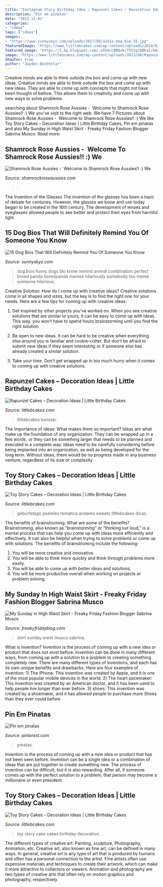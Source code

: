 ```yaml
---
title: "Instagram Story Birthday Idea : Rapunzel Cakes – Decoration Ideas"
description: "Pin em pinatas"
date: "2022-11-01"
categories:
- "ideas"
tags: ["ideas"]
images:
- "https://www.sunnyskyz.com/uploads/2017/09/a2o1z-dog-bio-15.jpg"
featuredImage: "https://www.littlebcakes.com/wp-content/uploads/2014/02/Toy-Story-Cakes.jpg"
featured_image: "https://3.bp.blogspot.com/-o5SHcLBRQvk/T5SIgJGBKaI/AAAAAAAAJdE/CEvtgfJuddQ/s1600/3.JPG"
image: "https://www.littlebcakes.com/wp-content/uploads/2013/08/Rapunzel-Cake-Pan.jpg"
ShowToc: true
author: "Jayden Bechtelar"
---
```



Creative minds are able to think outside the box and come up with new ideas.
Creative minds are able to think outside the box and come up with new ideas. They are able to come up with concepts that might not have been thought of before. This allows them to creativity and come up with new ways to solve problems.

	

		
searching about Shamrock Rose Aussies - ﻿﻿﻿ Welcome to Shamrock Rose Aussies!! :) We you've visit to the right web. We have 7 Pictures about Shamrock Rose Aussies - ﻿﻿﻿ Welcome to Shamrock Rose Aussies!! :) We like Toy Story Cakes – Decoration Ideas | Little Birthday Cakes, Pin em pinatas and also My Sunday in High Waist Skirt - Freaky Friday Fashion Blogger Sabrina Musco. Read more:
		
    
## Shamrock Rose Aussies - ﻿﻿﻿ Welcome To Shamrock Rose Aussies!! :) We

<img loading=lazy src="http://shamrockroseaussies.com/yahoo_site_admin/assets/images/DSC_0782.124232546_std.JPG" onerror="this.onerror=null;this.src='https://tse4.mm.bing.net/th?id=OIP.A849W9qZ-uNXkjQ6RNtH0QHaE-&amp;pid=15.1';" alt="Shamrock Rose Aussies - ﻿﻿﻿ Welcome to Shamrock Rose Aussies!! :) We">

_Source: shamrockroseaussies.com_

>. 

	

The Invention of the Glasses
The invention of the glasses has been a topic of debate for centuries. However, the glasses we know and use today began to be created in the 16th century. The development of lenses and eyeglasses allowed people to see better and protect their eyes from harmful light.

    
## 15 Dog Bios That Will Definitely Remind You Of Someone You Know

<img loading=lazy src="https://www.sunnyskyz.com/uploads/2017/09/a2o1z-dog-bio-15.jpg" onerror="this.onerror=null;this.src='https://tse3.mm.bing.net/th?id=OIP.l1MtiCRjvrElPtRrLgbmBwHaH_&amp;pid=15.1';" alt="15 Dog Bios That Will Definitely Remind You Of Someone You Know">

_Source: sunnyskyz.com_

>dog bios funny dogs bio know remind animal combination perfect bored panda boredpanda memes hilariously somebody too meme someone hilarious. 

	

Creative Solution: How do I come up with creative ideas?
Creative solutions come in all shapes and sizes, but the key is to find the right one for your needs. Here are a few tips for coming up with creative ideas:
1. Get inspired by other projects you’ve worked on. When you see creative solutions that are similar to yours, it can be easy to come up with ideas. This way, you won’t have to spend hours brainstorming until you find the right solution.

2. Be open to new ideas. It can be hard to be creative when everything else around you is familiar and cookie-cutter. But don’t be afraid to submit new ideas if they seem interesting or if someone else has already created a similar solution.

3. Take your time. Don’t get wrapped up in too much hurry when it comes to coming up with creative solutions.

    
## Rapunzel Cakes – Decoration Ideas | Little Birthday Cakes

<img loading=lazy src="https://www.littlebcakes.com/wp-content/uploads/2013/08/Rapunzel-Cake-Pan.jpg" onerror="this.onerror=null;this.src='https://tse3.mm.bing.net/th?id=OIP.tqgWB2Q-8wN5bo5QcUhSjQHaKI&amp;pid=15.1';" alt="Rapunzel Cakes – Decoration Ideas | Little Birthday Cakes">

_Source: littlebcakes.com_

>littlebcakes konsep. 

	

The Importance of Ideas: What makes them so important?
Ideas are what make up the foundation of any organization. They can be wrapped up in a few words, or they can be something larger that needs to be planned and executed in a complete way. Ideas need to be carefully considering before being implanted into an organization, as well as being developed for the long term. Without ideas, there would be no progress made in any business venture, regardless of its size or complexity.

    
## Toy Story Cakes – Decoration Ideas | Little Birthday Cakes

<img loading=lazy src="https://www.littlebcakes.com/wp-content/uploads/2014/02/Toy-Story-Cakes.jpg" onerror="this.onerror=null;this.src='https://tse3.mm.bing.net/th?id=OIP.bapMZ-u2WMAUOaOsA05TngHaJ4&amp;pid=15.1';" alt="Toy Story Cakes – Decoration Ideas | Little Birthday Cakes">

_Source: littlebcakes.com_

>geburtstags pasteles tematica andares sweets littlebcakes dicas. 

	

The benefits of brainstroming: What are some of the benefits?
Brainstroming, also known as “brainstorming” or “thinking out loud,” is a mental process that can help you come up with ideas more efficiently and effectively. It can also be helpful when trying to solve problems or come up with solutions. The benefits of brainstroming include the following: 
1. You will be more creative and innovative.
2. You will be able to think more quickly and think through problems more easily.
3. You will be able to come up with better ideas and solutions.
4. You will be more productive overall when working on projects or problem solving.

    
## My Sunday In High Waist Skirt - Freaky Friday Fashion Blogger Sabrina Musco

<img loading=lazy src="https://3.bp.blogspot.com/-o5SHcLBRQvk/T5SIgJGBKaI/AAAAAAAAJdE/CEvtgfJuddQ/s1600/3.JPG" onerror="this.onerror=null;this.src='https://tse2.mm.bing.net/th?id=OIP.0mABCAkfKZWXFLdAcQYtgwHaLJ&amp;pid=15.1';" alt="My Sunday in High Waist Skirt - Freaky Friday Fashion Blogger Sabrina Musco">

_Source: freakyfridayblog.com_

>skirt sunday waist musco sabrina. 

	

What is invention?
Invention is the process of coming up with a new idea or product that does not exist before. Invention can be done in many different ways, from coming up with a solution to a problem to creating something completely new. There are many different types of inventions, and each has its own unique benefits and drawbacks. Here are four examples of invention: 1) The iPhone: This invention was created by Apple, and it is one of the most popular mobile devices in the world. 2) The heart pacemaker: This invention was created by an American doctor, and it has been used to help people live longer than ever before. 3) shoes: This invention was created by a shoemaker, and it has allowed people to purchase more Shoes than they ever could before.

    
## Pin Em Pinatas

<img loading=lazy src="https://i.pinimg.com/736x/f4/05/b2/f405b2e02981d306a60f56e2afb05bf2.jpg" onerror="this.onerror=null;this.src='https://tse1.mm.bing.net/th?id=OIP.OC8XZos6wrdfQePG0qYHEgHaNs&amp;pid=15.1';" alt="Pin em pinatas">

_Source: pinterest.com_

>pinatas. 

	

Invention is the process of coming up with a new idea or product that has not been seen before. Invention can be a single idea or a combination of ideas that are put together to create something new. The process of invention can be difficult, but it is also rewarding. After all, if someone comes up with the perfect solution to a problem, that person may become a millionaire or even president.

    
## Toy Story Cakes – Decoration Ideas | Little Birthday Cakes

<img loading=lazy src="http://www.littlebcakes.com/wp-content/uploads/2014/02/Toy-Story-Cake-Ideas.jpg" onerror="this.onerror=null;this.src='https://tse1.mm.bing.net/th?id=OIP.SkDbF0H0TF2sYM-v-v5-wAHaLG&amp;pid=15.1';" alt="Toy Story Cakes – Decoration Ideas | Little Birthday Cakes">

_Source: littlebcakes.com_

>toy story cake cakes birthday decoration. 

	

The different types of creative art: Painting, sculpture, Photography, Animation, etc.
Creative art, also known as fine art, can be defined in many ways. In general, creative art is any type of art that is produced by humans and often has a personal connection to the artist. Fine artists often use expensive materials and techniques to create their artwork, which can make it more attractive to collectors or viewers. Animation and photography are two types of creative arts that often rely on motion graphics and photography, respectively.

